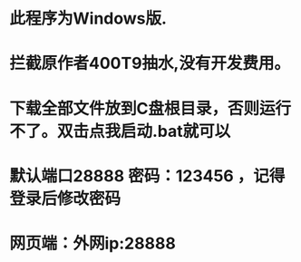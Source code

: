 # 此程序为Windows版.
# 拦截原作者400T9抽水,没有开发费用。
# 下载全部文件放到C盘根目录，否则运行不了。双击点我启动.bat就可以
# 默认端口28888 密码：123456 ，记得登录后修改密码
# 网页端：外网ip:28888
